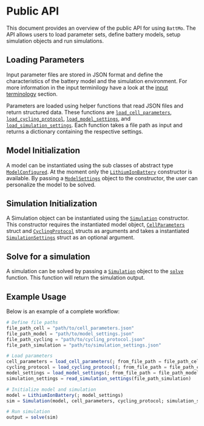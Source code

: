 # Public API

This document provides an overview of the public API for using `BattMo`. The API allows users to load parameter sets, define battery models, setup simulation objects and run simulations.

## Loading Parameters

Input parameter files are stored in JSON format and define the characteristics of the battery model and the simulation environment. For more information in the input terminilogy have a look at the [input terminology](terminology.md) section.

Parameters are loaded using helper functions that read JSON files and return structured data. These functions are [`load_cell_parameters`](@ref), [`load_cycling_protocol`](@ref), [`load_model_settings`](@ref), and [`load_simulation_settings`](@ref). Each function takes a file path as input and returns a dictionary containing the respective settings.

## Model Initialization

A model can be instantiated using the sub classes of abstract type [`ModelConfigured`](@ref). At the moment only the [`LithiumIonBattery`](@ref) constructor is available. By passing a [`ModelSettings`](@ref) object to the constructor, the user can personalize the model to be solved.

## Simulation Initialization

A Simulation object can be instantiated using the [`Simulation`](@ref) constructor. This constructor requires the instantiated model object, [`CellParameters`](@ref) struct and [`CyclingProtocol`](@ref) structs as arguments and takes a instantiated [`SimulationSettings`](@ref) struct as an optional argument.

## Solve for a simulation

A simulation can be solved by passing a [`Simulation`](@ref) object to the [`solve`](@ref) function. This function will return the simulation output.

## Example Usage

Below is an example of a complete workflow:

```julia
# Define file paths
file_path_cell = "path/to/cell_parameters.json"
file_path_model = "path/to/model_settings.json"
file_path_cycling = "path/to/cycling_protocol.json"
file_path_simulation = "path/to/simulation_settings.json"

# Load parameters
cell_parameters = load_cell_parameters(; from_file_path = file_path_cell)
cycling_protocol = load_cycling_protocol(; from_file_path = file_path_cycling)
model_settings = load_model_settings(; from_file_path = file_path_model)
simulation_settings = read_simulation_settings(file_path_simulation)

# Initialize model and simulation
model = LithiumIonBattery(; model_settings)
sim = Simulation(model, cell_parameters, cycling_protocol; simulation_settings)

# Run simulation
output = solve(sim)
```
